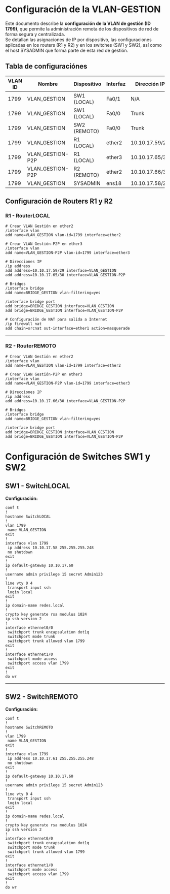 # Configuración de la VLAN-GESTION

Este documento describe la **configuración de la VLAN de gestión (ID 1799)**, que permite la administración remota de los dispositivos de red de forma segura y centralizada.  
Se detallan las asignaciones de IP por dispositivo, las configuraciones aplicadas en los routers (R1 y R2) y en los switches (SW1 y SW2), así como el host SYSADMIN que forma parte de esta red de gestión.  

## Tabla de configuraciónes

| VLAN ID | Nombre           | Dispositivo | Interfaz   | Dirección IP       | Tipo     |
|---------|-----------------|-------------|------------|--------------------|----------|
| 1799    | VLAN_GESTION     | SW1 (LOCAL)         | Fa0/1      | N/A                | Access   |
| 1799    | VLAN_GESTION     | SW1 (LOCAL)         | Fa0/0      | Trunk              | Trunk    |
| 1799    | VLAN_GESTION     | SW2 (REMOTO)        | Fa0/0      | Trunk              | Trunk    |
| 1799    | VLAN_GESTION     | R1 (LOCAL)  | ether2     | 10.10.17.59/29     | Routed   |
| 1799    | VLAN_GESTION-P2P | R1 (LOCAL)  | ether3     | 10.10.17.65/30     | Routed   |
| 1799    | VLAN_GESTION-P2P | R2 (REMOTO) | ether2     | 10.10.17.66/30     | Routed   |
| 1799    | VLAN_GESTION     | SYSADMIN    | ens18      | 10.10.17.58/29  | Host     |

## Configuración de Routers R1 y R2

### R1 - RouterLOCAL

```shell
# Crear VLAN Gestión en ether2
/interface vlan
add name=VLAN_GESTION vlan-id=1799 interface=ether2

# Crear VLAN Gestión-P2P en ether3
/interface vlan
add name=VLAN_GESTION-P2P vlan-id=1799 interface=ether3

# Direcciones IP
/ip address
add address=10.10.17.59/29 interface=VLAN_GESTION
add address=10.10.17.65/30 interface=VLAN_GESTION-P2P

# Bridges
/interface bridge
add name=BRIDGE_GESTION vlan-filtering=yes

/interface bridge port
add bridge=BRIDGE_GESTION interface=VLAN_GESTION
add bridge=BRIDGE_GESTION interface=VLAN_GESTION-P2P

# Configuración de NAT para salida a Internet
/ip firewall nat
add chain=srcnat out-interface=ether1 action=masquerade
```

---

### R2 - RouterREMOTO

```shell
# Crear VLAN Gestión en ether2
/interface vlan
add name=VLAN_GESTION vlan-id=1799 interface=ether2

# Crear VLAN Gestión-P2P en ether3
/interface vlan
add name=VLAN_GESTION-P2P vlan-id=1799 interface=ether3

# Direcciones IP
/ip address
add address=10.10.17.66/30 interface=VLAN_GESTION-P2P

# Bridges
/interface bridge
add name=BRIDGE_GESTION vlan-filtering=yes

/interface bridge port
add bridge=BRIDGE_GESTION interface=VLAN_GESTION
add bridge=BRIDGE_GESTION interface=VLAN_GESTION-P2P
```


# Configuración de Switches SW1 y SW2

## SW1 - SwitchLOCAL


**Configuración:**
```plaintext
conf t
!
hostname SwitchLOCAL
!
vlan 1799
 name VLAN_GESTION
exit
!
interface vlan 1799
 ip address 10.10.17.58 255.255.255.248
 no shutdown
exit
!
ip default-gateway 10.10.17.60
!
username admin privilege 15 secret Admin123
!
line vty 0 4
 transport input ssh
 login local
exit
!
ip domain-name redes.local
!
crypto key generate rsa modulus 1024
ip ssh version 2
!
interface ethernet0/0
 switchport trunk encapsulation dot1q
 switchport mode trunk
 switchport trunk allowed vlan 1799
exit
!
interface ethernet1/0
 switchport mode access
 switchport access vlan 1799
exit
!
do wr
```

---

## SW2 - SwitchREMOTO

**Configuración:**
```plaintext
conf t
!
hostname SwitchREMOTO
!
vlan 1799
 name VLAN_GESTION
exit
!
interface vlan 1799
 ip address 10.10.17.61 255.255.255.248
 no shutdown
exit
!
ip default-gateway 10.10.17.60
!
username admin privilege 15 secret Admin123
!
line vty 0 4
 transport input ssh
 login local
exit
!
ip domain-name redes.local
!
crypto key generate rsa modulus 1024
ip ssh version 2
!
interface ethernet0/0
 switchport trunk encapsulation dot1q
 switchport mode trunk
 switchport trunk allowed vlan 1799
exit
!
interface ethernet1/0
 switchport mode access
 switchport access vlan 1799
exit
!
do wr
```